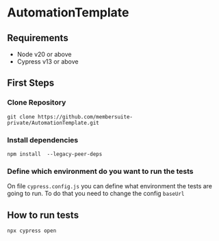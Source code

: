 # AutomationTemplate
## Requirements
 - Node v20 or above
 - Cypress v13 or above


## First Steps
### Clone Repository
```
git clone https://github.com/membersuite-private/AutomationTemplate.git
```
### Install dependencies
```
npm install  --legacy-peer-deps
```


### Define which environment do you want to run the tests

On file `cypress.config.js` you can define what environment the tests are going to run.
To do that you need to change the config `baseUrl`

## How to run tests
 
 ```
npx cypress open
```


